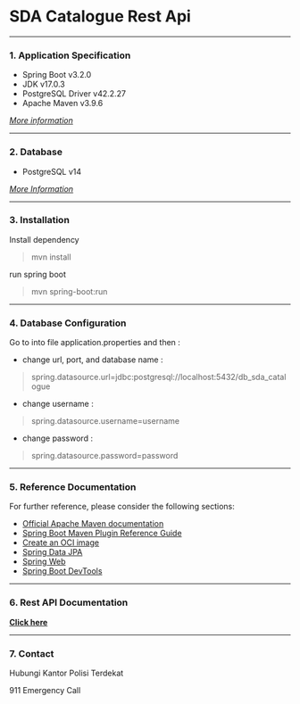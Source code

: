# **SDA Catalogue Rest Api**

-------
### 1. Application Specification
- Spring Boot v3.2.0
- JDK v17.0.3
- PostgreSQL Driver v42.2.27
- Apache Maven v3.9.6

[*More information*](http://https://spring.io/quickstart "*More information*")

-------

### 2. Database
- PostgreSQL v14

[*More Information*](https://www.postgresql.org/ "*More Information*")

------
### 3. Installation
Install dependency
> mvn install

run spring boot
> mvn spring-boot:run

------

### 4. Database Configuration
Go to into file application.properties and then :
- change url, port, and database name :
>spring.datasource.url=jdbc:postgresql://localhost:5432/db_sda_catalogue

- change username :
>spring.datasource.username=username

- change password :
>spring.datasource.password=password


-------

### 5. Reference Documentation
For further reference, please consider the following sections:

* [Official Apache Maven documentation](https://maven.apache.org/guides/index.html)
* [Spring Boot Maven Plugin Reference Guide](https://docs.spring.io/spring-boot/docs/3.2.0/maven-plugin/reference/html/)
* [Create an OCI image](https://docs.spring.io/spring-boot/docs/3.2.0/maven-plugin/reference/html/#build-image)
* [Spring Data JPA](https://docs.spring.io/spring-boot/docs/3.2.0/reference/htmlsingle/index.html#data.sql.jpa-and-spring-data)
* [Spring Web](https://docs.spring.io/spring-boot/docs/3.2.0/reference/htmlsingle/index.html#web)
* [Spring Boot DevTools](https://docs.spring.io/spring-boot/docs/3.2.0/reference/htmlsingle/index.html#using.devtools)


-------

### 6. Rest API Documentation
[**Click here**](ApiDoc.md "**Click here**")

-------

### 7. Contact
Hubungi Kantor Polisi Terdekat

911 Emergency Call
